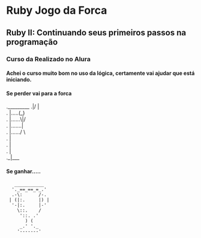# Ruby Jogo da Forca

## Ruby II: Continuando seus primeiros passos na programação

### Curso da Realizado no Alura

#### Achei o curso muito bom no uso da lógica, certamente vai ajudar que está iniciando.

#### Se perder vai para  a forca

.\_________
.\|/      |           
. |.....(\_)    
. |......\\|/    
. |.......|     
. |....../ \    
. |       
. |                   
. |                   
.\_|___                


#### Se ganhar.....

       ___________      
      '._==_==_=_.'     
      .-\:      /-.    
     | (|:.     |) |    
      '-|:.     |-'     
        \::.    /      
         '::. .'        
           ) (          
         _.' '._        
        '-------'  
